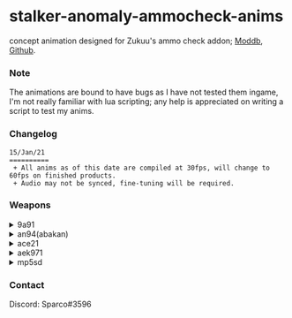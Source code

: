 # stalker-anomaly-ammocheck-anims
concept animation designed for Zukuu's ammo check addon; [Moddb](https://www.moddb.com/mods/stalker-anomaly/addons/ammocheck-rc18), [Github](https://github.com/WrkX/Stalker_Ammo_Check).

### Note
The animations are bound to have bugs as I have not tested them ingame, I'm not really familiar with lua scripting; any help is appreciated on writing a script to test my anims.

### Changelog
```
15/Jan/21
==========
 + All anims as of this date are compiled at 30fps, will change to 60fps on finished products.
 + Audio may not be synced, fine-tuning will be required.
```


### Weapons
<details>
  <summary>9a91</summary>
  
![9a91](https://media.giphy.com/media/YIhG9ynnpefa6T5bns/giphy.gif)
</details>

<details>
  <summary>an94(abakan)</summary>
  
![an94](https://media.giphy.com/media/fcPZJSg8VJz0STQ9u2/giphy.gif)
</details>

<details>
  <summary>ace21</summary>
  
![ace21](https://media.giphy.com/media/N3p4wBl7XmpopLanlm/giphy.gif)
</details>

<details>
  <summary>aek971</summary>
  
![aek971](https://media.giphy.com/media/ygplOyfwKilGnBJBhI/giphy.gif)
</details>

<details>
  <summary>mp5sd</summary>
  
![mp5sd](https://media.giphy.com/media/92MTIMIGR7h2SiAvP8/giphy.gif)
</details>

### Contact
Discord: Sparco#3596
